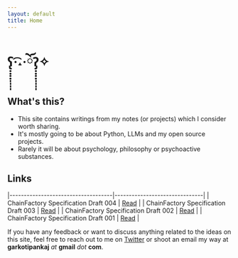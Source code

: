 ```yaml
---
layout: default
title: Home
---
```


# ʕ̢̣̣̣̣̩̩̩̩·͡˔·ོɁ̡̣̣̣̣̩̩̩̩✧


## What's this?

- This site contains writings from my notes (or projects) which I consider worth sharing.
- It's mostly going to be about Python, LLMs and my open source projects.
- Rarely it will be about psychology, philosophy or psychoactive substances.

## Links

|------------------------------------|-------------------------------|
| ChainFactory Specification Draft 004 | [Read](/chain_factory_spec_004) |
| ChainFactory Specification Draft 003 | [Read](/chain_factory_spec_003) |
| ChainFactory Specification Draft 002 | [Read](/chain_factory_spec_002) |
| ChainFactory Specification Draft 001 | [Read](/chain_factory_spec_001) |


If you have any feedback or want to discuss anything related to the ideas on this site, feel free to reach out to me on [Twitter](https://twitter.com/feexiks) or shoot an email my way at **garkotipankaj** *at* **gmail** *dot* **com**.
